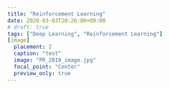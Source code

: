 ```yaml
---
title: "Reinforcement Learning"
date: 2020-03-03T20:26:00+09:00
# draft: true
tags: ["Deep Learning", "Reinforcement Learning"]
[image]
  placement: 2
  caption: "test"
  image: "PR_2019_image.jpg"
  focal_point: "Center"
  preview_only: true
---
```

